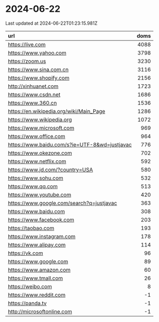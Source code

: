 # 2024-06-22

<!-- BEGIN -->
Last updated at 2024-06-22T01:23:15.981Z

url | doms
:- | -:
https://live.com | 4088
https://www.yahoo.com | 3798
https://zoom.us | 3230
https://www.sina.com.cn | 3116
https://www.shopify.com | 2156
http://xinhuanet.com | 1723
https://www.csdn.net | 1686
https://www.360.cn | 1536
https://en.wikipedia.org/wiki/Main_Page | 1286
https://www.wikipedia.org | 1072
https://www.microsoft.com | 969
https://www.office.com | 964
https://www.baidu.com/s?ie=UTF-8&wd=justjavac | 776
https://www.okezone.com | 702
https://www.netflix.com | 592
https://www.jd.com/?country=USA | 580
https://www.sohu.com | 532
https://www.qq.com | 513
https://www.youtube.com | 420
https://www.google.com/search?q=justjavac | 363
https://www.baidu.com | 308
https://www.facebook.com | 203
https://taobao.com | 193
https://www.instagram.com | 178
https://www.alipay.com | 114
https://vk.com | 96
https://www.google.com | 89
https://www.amazon.com | 60
https://www.tmall.com | 26
https://weibo.com | 8
https://www.reddit.com | -1
https://panda.tv | -1
http://microsoftonline.com | -1
<!-- END -->
